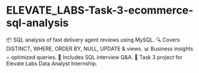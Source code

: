 # ELEVATE_LABS-Task-3-ecommerce-sql-analysis
📦 SQL analysis of fast delivery agent reviews using MySQL. 🔍 Covers DISTINCT, WHERE, ORDER BY, NULL, UPDATE &amp; views. 📊 Business insights + optimized queries. 🎯 Includes SQL interview Q&amp;A. 🚀 Task 3 project for Elevate Labs Data Analyst Internship.
